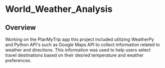 # World_Weather_Analysis

## Overview
Working on the PlanMyTrip app this project included utilizing WeatherPy and Python API's such as Google Maps API to collect information related to weather and directions. This information was used to help users select travel destinations based on their desired temperature and weather preferences.  
